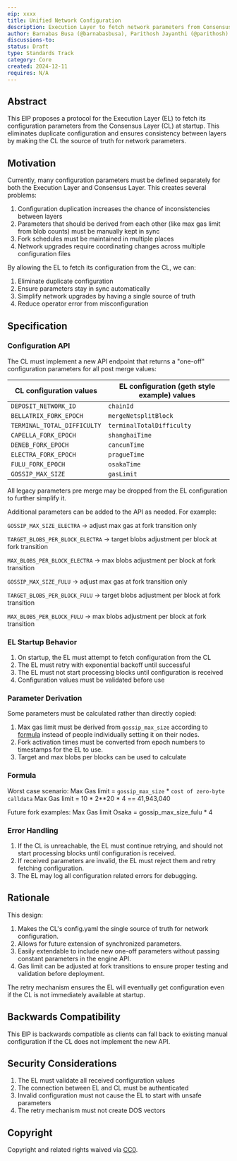 ```yaml
---
eip: xxxx
title: Unified Network Configuration
description: Execution Layer to fetch network parameters from Consensus Layer
author: Barnabas Busa (@barnabasbusa), Parithosh Jayanthi (@parithosh)
discussions-to:
status: Draft
type: Standards Track
category: Core
created: 2024-12-11
requires: N/A
---
```


## Abstract

This EIP proposes a protocol for the Execution Layer (EL) to fetch its configuration parameters from the Consensus Layer (CL) at startup. This eliminates duplicate configuration and ensures consistency between layers by making the CL the source of truth for network parameters.

## Motivation

Currently, many configuration parameters must be defined separately for both the Execution Layer and Consensus Layer. This creates several problems:

1. Configuration duplication increases the chance of inconsistencies between layers
2. Parameters that should be derived from each other (like max gas limit from blob counts) must be manually kept in sync
3. Fork schedules must be maintained in multiple places
4. Network upgrades require coordinating changes across multiple configuration files

By allowing the EL to fetch its configuration from the CL, we can:

1. Eliminate duplicate configuration
2. Ensure parameters stay in sync automatically
3. Simplify network upgrades by having a single source of truth
4. Reduce operator error from misconfiguration

## Specification

### Configuration API

The CL must implement a new API endpoint that returns a "one-off" configuration parameters for all post merge values:


| CL configuration values | EL configuration (geth style example) values |
| ----------------------- | -------------------------------------------- |
| `DEPOSIT_NETWORK_ID`    | `chainId`                                     |
| `BELLATRIX_FORK_EPOCH`  | `mergeNetsplitBlock`                          |
| `TERMINAL_TOTAL_DIFFICULTY` | `terminalTotalDifficulty`                 |
| `CAPELLA_FORK_EPOCH`    | `shanghaiTime`                                |
| `DENEB_FORK_EPOCH`      | `cancunTime`                                  |
| `ELECTRA_FORK_EPOCH`    | `pragueTime`                                  |
| `FULU_FORK_EPOCH`       | `osakaTime`                                   |
| `GOSSIP_MAX_SIZE`       | `gasLimit`                                    |

All legacy parameters pre merge may be dropped from the EL configuration to further simplify it.

Additional parameters can be added to the API as needed.
For example:

`GOSSIP_MAX_SIZE_ELECTRA` -> adjust max gas at fork transition only

`TARGET_BLOBS_PER_BLOCK_ELECTRA` -> target blobs adjustment per block at fork transition

`MAX_BLOBS_PER_BLOCK_ELECTRA` -> max blobs adjustment per block at fork transition

`GOSSIP_MAX_SIZE_FULU` -> adjust max gas at fork transition only

`TARGET_BLOBS_PER_BLOCK_FULU` -> target blobs adjustment per block at fork transition

`MAX_BLOBS_PER_BLOCK_FULU` -> max blobs adjustment per block at fork transition


### EL Startup Behavior

1. On startup, the EL must attempt to fetch configuration from the CL
2. The EL must retry with exponential backoff until successful
3. The EL must not start processing blocks until configuration is received
4. Configuration values must be validated before use

### Parameter Derivation

Some parameters must be calculated rather than directly copied:

1. Max gas limit must be derived from `gossip_max_size` according to [formula](#formula) instead of people individually setting it on their nodes.
2. Fork activation times must be converted from epoch numbers to timestamps for the EL to use.
3. Target and max blobs per blocks can be used to calculate


### Formula
Worst case scenario:
Max Gas limit = `gossip_max_size` * `cost of zero-byte calldata`
Max Gas limit = 10 * 2**20 * 4 == 41,943,040

Future fork examples:
Max Gas limit Osaka = gossip_max_size_fulu * 4

### Error Handling

1. If the CL is unreachable, the EL must continue retrying, and should not start processing blocks until configuration is received.
2. If received parameters are invalid, the EL must reject them and retry fetching configuration.
3. The EL may log all configuration related errors for debugging.


## Rationale

This design:

1. Makes the CL's config.yaml the single source of truth for network configuration.
2. Allows for future extension of synchronized parameters.
3. Easily extendable to include new one-off parameters without passing constant parameters in the engine API.
4. Gas limit can be adjusted at fork transitions to ensure proper testing and validation before deployment.

The retry mechanism ensures the EL will eventually get configuration even if the CL is not immediately available at startup.

## Backwards Compatibility

This EIP is backwards compatible as clients can fall back to existing manual configuration if the CL does not implement the new API.

## Security Considerations

1. The EL must validate all received configuration values
2. The connection between EL and CL must be authenticated
3. Invalid configuration must not cause the EL to start with unsafe parameters
4. The retry mechanism must not create DOS vectors

## Copyright

Copyright and related rights waived via [CC0](../LICENSE.md).